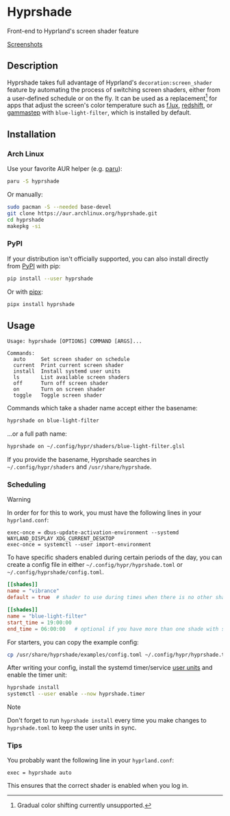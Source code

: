 # Hyprshade

Front-end to Hyprland's screen shader feature

[Screenshots](https://github.com/loqusion/hyprshade/blob/main/SCREENSHOTS.md)

## Description

Hyprshade takes full advantage of Hyprland's `decoration:screen_shader` feature
by automating the process of switching screen shaders, either from a user-defined
schedule or on the fly. It can be used as a replacement[^1] for apps that adjust
the screen's color temperature such as [f.lux](https://justgetflux.com/),
[redshift](http://jonls.dk/redshift/), or [gammastep](https://gitlab.com/chinstrap/gammastep)
with `blue-light-filter`, which is installed by default.

[^1]: Gradual color shifting currently unsupported.

## Installation

### Arch Linux

Use your favorite AUR helper (e.g. [paru](https://github.com/Morganamilo/paru)):

```sh
paru -S hyprshade
```

Or manually:

```sh
sudo pacman -S --needed base-devel
git clone https://aur.archlinux.org/hyprshade.git
cd hyprshade
makepkg -si
```

### PyPI

If your distribution isn't officially supported, you can also install directly
from [PyPI](https://pypi.org/project/hyprshade/) with pip:

```sh
pip install --user hyprshade
```

Or with [pipx](https://pypa.github.io/pipx/):

```sh
pipx install hyprshade
```

## Usage

```text
Usage: hyprshade [OPTIONS] COMMAND [ARGS]...

Commands:
  auto     Set screen shader on schedule
  current  Print current screen shader
  install  Install systemd user units
  ls       List available screen shaders
  off      Turn off screen shader
  on       Turn on screen shader
  toggle   Toggle screen shader
```

Commands which take a shader name accept either the basename:

```sh
hyprshade on blue-light-filter
```

...or a full path name:

```sh
hyprshade on ~/.config/hypr/shaders/blue-light-filter.glsl
```

If you provide the basename, Hyprshade searches in `~/.config/hypr/shaders` and `/usr/share/hyprshade`.

### Scheduling

> [!WARNING]
> In order for for this to work, you must have the following lines in your `hyprland.conf`:
>
> ```hypr
> exec-once = dbus-update-activation-environment --systemd WAYLAND_DISPLAY XDG_CURRENT_DESKTOP
> exec-once = systemctl --user import-environment
> ```

[hyprland-faq-import-env]: https://webcache.googleusercontent.com/search?q=cache:Q0G2-L4_OVgJ:https://wiki.hyprland.org/FAQ/&hl=en&gl=us&client=firefox-b-1-d#some-of-my-apps-take-a-really-long-time-to-open

To have specific shaders enabled during certain periods of the day, you can
create a config file in either `~/.config/hypr/hyprshade.toml` or `~/.config/hyprshade/config.toml`.

```toml
[[shades]]
name = "vibrance"
default = true  # shader to use during times when there is no other shader scheduled

[[shades]]
name = "blue-light-filter"
start_time = 19:00:00
end_time = 06:00:00   # optional if you have more than one shade with start_time
```

For starters, you can copy the example config:

```sh
cp /usr/share/hyprshade/examples/config.toml ~/.config/hypr/hyprshade.toml
```

After writing your config, install the systemd timer/service [user units][systemd-user-units] and enable
the timer unit:

[systemd-user-units]: https://wiki.archlinux.org/title/Systemd/User

```sh
hyprshade install
systemctl --user enable --now hyprshade.timer
```

> [!NOTE]
> Don't forget to run `hyprshade install` every time you make changes to `hyprshade.toml` to keep the user units in sync.

### Tips

You probably want the following line in your `hyprland.conf`:

```hypr
exec = hyprshade auto
```

This ensures that the correct shader is enabled when you log in.
